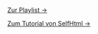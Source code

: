 [Zur Playlist →](https://www.youtube.com/watch?v=ITe4d5uKuxU&list=PLuQ3TprUi9SuuiQFn0RMbCpVDoHM6hHjU)

[Zum Tutorial von SelfHtml →](https://wiki.selfhtml.org/wiki/HTML/Tutorials/HTML-Einstieg)
